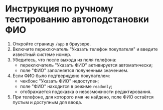 # Инструкция по ручному тестированию автоподстановки ФИО

1. Откройте страницу `/app` в браузере.
2. Включите переключатель "Указать телефон покупателя" и введите известный системе номер.
3. Убедитесь, что после выхода из поля телефона:
   - переключатель "Указать ФИО" активируется автоматически;
   - поле "ФИО" заполняется полученным значением.
4. Если ФИО было подтверждено покупателем:
   - чекбокс "Указать ФИО" недоступен;
   - поле "ФИО" находится в режиме `readonly`;
   - отображается подсказка о невозможности редактирования.
5. При телефоне, для которого имя не найдено, поле ФИО остаётся пустым и доступным для ввода.
